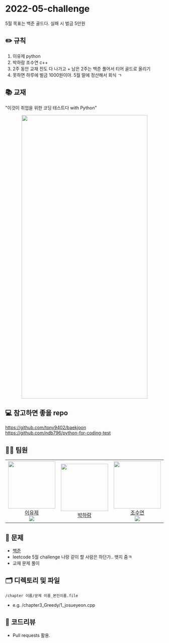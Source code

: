 # 2022-05-challenge
5월 목표는 백준 골드다. 실패 시 벌금 5만원

## ✏️ 규칙
1. 이유제 python
2. 박하람 조수연 c++
3. 2주 동안 교재 진도 다 나가고 + 남은 2주는 백준 풀어서 티어 골드로 올리기
4. 못하면 하루에 벌금 1000원이야. 5월 말에 정산해서 회식 ㄱ

## 📚 교재
"이것이 취업을 위한 코딩 테스트다 with Python"

<p align="center">
  <img src="https://user-images.githubusercontent.com/63590121/164978982-262a27bb-0b80-4a60-acb6-e877da1743fb.PNG" width="400" height="900">
  </p>

## 💻 참고하면 좋을 repo
https://github.com/tony9402/baekjoon<br>
https://github.com/ndb796/python-for-coding-test

## 👨‍💻 팀원
<table>
<tr height="200px">
        <td align="center" width="200px">
            <a href="https://github.com/dbwp031"><img height="150px" width="150px" src="https://avatars.githubusercontent.com/u/65337423?v=4"/></a>
            <br />
            <a href="https://github.com/dbwp031">이유제</a>
			<br />
           <img src="http://mazassumnida.wtf/api/mini/generate_badge?boj=dbwp031" />
        </td>
        <td align="center" width="200px">
            <a href="https://github.com/haram1117"><img height="150px" width="150px" src="https://avatars.githubusercontent.com/u/63827499?v=4"/></a>
            <br />
            <a href="https://github.com/haram1117">박하람</a>
        </td>
        <td align="center" width="200px">
            <a href="https://github.com/josushell"><img height="150px" width="150px" src="https://avatars.githubusercontent.com/u/63590121?v=4"/></a>
            <br />
            <a href="https://github.com/josushell">조수연</a>
			<br />
           <img src="http://mazassumnida.wtf/api/mini/generate_badge?boj=yoy07030" />
        </td>
    </tr>
  </table>


## 🔐 문제
* [백준](https://www.acmicpc.net/)
* leetcode 5월 challenge 나랑 같이 할 사람은 하던가.. 뱃지 줌ㅋ
* 교재 문제 풀이


## 🗂 디렉토리 및 파일
`/chapter 이름/문제 이름_본인이름.file`
* e.g. /chapter3_Greedy/1_josueyeon.cpp

## 📝 코드리뷰
* Pull requests 활용.
